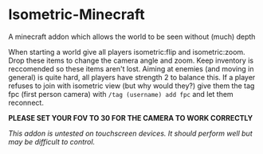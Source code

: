 # Isometric-Minecraft
A minecraft addon which allows the world to be seen without (much) depth

When starting a world give all players isometric:flip and isometric:zoom. Drop these items to change the camera angle and zoom.
Keep inventory is reccomended so these items aren't lost. Aiming at enemies (and moving in general) is quite hard, all players have strength 2 to balance this.
If a player refuses to join with isometric view (but why would they?) give them the tag fpc (first person camera) with `/tag (username) add fpc` and let them reconnect.

**PLEASE SET YOUR FOV TO 30 FOR THE CAMERA TO WORK CORRECTLY**

*This addon is untested on touchscreen devices. It should perform well but may be difficult to control.*
